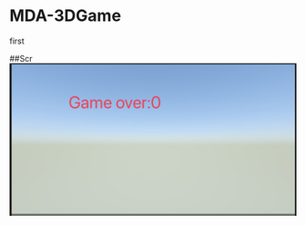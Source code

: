 # MDA-3DGame
first

##Scr
![Screen1](https://github.com/Victor-Stanley/MDA-3DGame/blob/master/MDA%203DGame/Screenshots/ScrBot.png)
